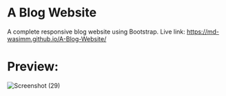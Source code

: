 # A Blog Website
A complete responsive blog website using Bootstrap.
Live link: https://md-wasimm.github.io/A-Blog-Website/
# Preview:
![Screenshot (29)](https://github.com/md-wasimm/A-Blog-Website/assets/89610732/14beb29f-10b9-4991-884b-0e948841dbcd)
